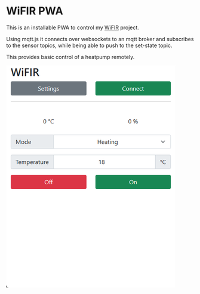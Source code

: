 # WiFIR PWA

This is an installable PWA to control my [WiFIR](https://github.com/Duckle29/wifir) project.  

Using mqtt.js it connects over websockets to an mqtt broker and subscribes to the sensor topics, while being able to push to the set-state topic.

This provides basic control of a heatpump remotely.

![screenshot](screenshot.png)